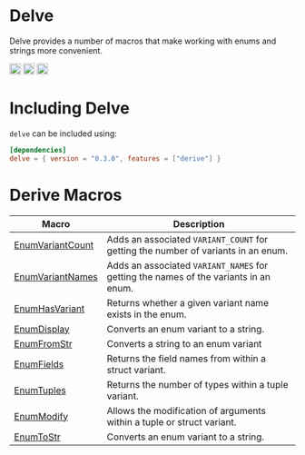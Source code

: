 # Delve

Delve provides a number of macros that make working with enums and strings more convenient.

[<img alt="github" src="https://img.shields.io/badge/github-dexterhill0/delve-8da0cb?style=for-the-badge&labelColor=555555&logo=github" height="20">](https://github.com/DexterHill0/delve) [<img alt="crates.io" src="https://img.shields.io/crates/v/delve.svg?style=for-the-badge&color=fc8d62&logo=rust" height="20">](https://crates.io/crates/delve) [<img alt="docs.rs" src="https://img.shields.io/badge/docs.rs-delve-66c2a5?style=for-the-badge&labelColor=555555&logo=docs.rs" height="20">](https://docs.rs/delve)

# Including Delve

`delve` can be included using:

```toml
[dependencies]
delve = { version = "0.3.0", features = ["derive"] }
```

# Derive Macros

| Macro              | Description                                                                          |
| ------------------ | ------------------------------------------------------------------------------------ |
| [EnumVariantCount] | Adds an associated `VARIANT_COUNT` for getting the number of variants in an enum.    |
| [EnumVariantNames] | Adds an associated `VARIANT_NAMES` for getting the names of the variants in an enum. |
| [EnumHasVariant]   | Returns whether a given variant name exists in the enum.                             |
| [EnumDisplay]      | Converts an enum variant to a string.                                                |
| [EnumFromStr]      | Converts a string to an enum variant                                                 |
| [EnumFields]       | Returns the field names from within a struct variant.                                |
| [EnumTuples]       | Returns the number of types within a tuple variant.                                  |
| [EnumModify]       | Allows the modification of arguments within a tuple or struct variant.               |
| [EnumToStr]        | Converts an enum variant to a string.                                                |

[enumvariantcount]: https://docs.rs/delve/0.1.0/delve/derive.EnumVariantCount.html
[enumvariantnames]: https://docs.rs/delve/0.1.0/delve/derive.EnumVariantNames.html
[enumhasvariant]: https://docs.rs/delve/0.1.0/delve/derive.EnumHasVariant.html
[enumdisplay]: https://docs.rs/delve/0.1.0/delve/derive.EnumDisplay.html
[enumfromstr]: https://docs.rs/delve/0.1.0/delve/derive.EnumFromStr.html
[enumfields]: https://docs.rs/delve/0.1.0/delve/derive.EnumFields.html
[enumtuples]: https://docs.rs/delve/0.1.0/delve/derive.EnumTuples.html
[enummodify]: https://docs.rs/delve/0.1.0/delve/derive.EnumModify.html
[enumtostr]: https://docs.rs/delve/0.1.0/delve/derive.EnumToStr.html
